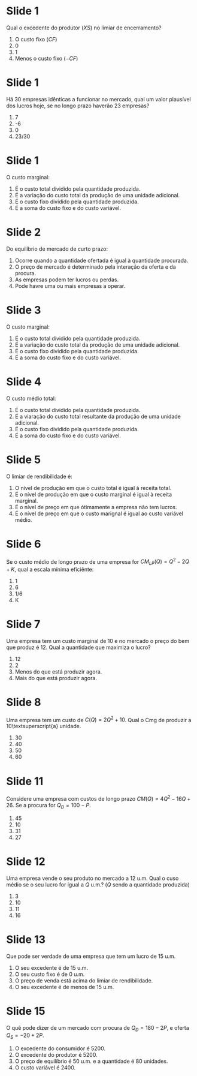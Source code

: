# Slide 1

Qual o excedente do produtor ($XS$) no limiar de encerramento?
1) O custo fixo ($CF$)
2) 0
3) 1
4) Menos o custo fixo ($-CF$)

# Slide 1

Há 30 empresas idênticas a funcionar no mercado, qual um valor plausível dos lucros hoje, se no longo prazo haverão 23 empresas?
1) 7
2) -6
3) 0
4) 23/30

# Slide 1

O custo marginal:

1) É o custo total dividido pela quantidade produzida.
2) É a variação do custo total da produção de uma unidade adicional.
3) É o custo fixo dividido pela quantidade produzida.
4) É a soma do custo fixo e do custo variável.

# Slide 2

Do equilíbrio de mercado de curto prazo:

1) Ocorre quando a quantidade ofertada é igual à quantidade procurada.
2) O preço de mercado é determinado pela interação da oferta e da procura.
3) As empresas podem ter lucros ou perdas.
4) Pode havre uma ou mais empresas a operar.

# Slide 3

O custo marginal:
1) É o custo total dividido pela quantidade produzida.
2) É a variação do custo total da produção de uma unidade adicional.
3) É o custo fixo dividido pela quantidade produzida.
4) É a soma do custo fixo e do custo variável.

# Slide 4

O custo médio total:
1) É o custo total dividido pela quantidade produzida.
2) É a viaração do custo total resultante da produção de uma unidade adicional.
3) É o custo fixo dividido pela quantidade produzida.
4) É a soma do custo fixo e do custo variável.

# Slide 5

O limiar de rendibilidade é:
1) O nível de produção em que o custo total é igual à receita total.
2) É o nível de produção em que o custo marginal é igual à receita marginal.
3) É o nível de preço em que ótimamente a empresa não tem lucros.
4) É o nível de preço em que o custo marignal é igual ao custo variável médio.

# Slide 6

Se o custo médio de longo prazo de uma empresa for $CM_{LP}(Q)=Q^2-2Q+K$, qual a escala mínima eficiênte:
1) 1
2) 6
3) 1/6
4) K

# Slide 7
Uma empresa tem um custo marginal de 10 e no mercado o preço do bem que produz é 12. Qual a quantidade que maximiza o lucro?
1) 12
2) 2
3) Menos do que está produzir agora.
4) Mais do que está produzir agora.

# Slide 8

Uma empresa tem um custo de $C(Q)=2Q^2+10$. Qual o Cmg de produzir a 10\textsuperscript{a} unidade.
1) 30
2) 40
3) 50
4) 60

# Slide 11
Considere uma empresa com custos de longo prazo $CM(Q)=4Q^2-16Q+26$. Se a procura for $Q_D=100-P$.
1) 45
2) 10
3) 31
4) 27

# Slide 12
Uma empresa vende o seu produto no mercado a 12 u.m. Qual o cuso médio se o seu lucro for igual a $Q$ u.m.? ($Q$ sendo a quantidade produzida)

1) 3
2) 10
3) 11
4) 16

# Slide 13

Que pode ser verdade de uma empresa que tem um lucro de 15 u.m.
1) O seu excedente é de 15 u.m.
2) O seu custo fixo é de 0 u.m.
3) O preço de venda está acima do limiar de rendibilidade.
4) O seu excedente é de menos de 15 u.m.

# Slide 15

O quê pode dizer de um mercado com procura de $Q_D=180-2P$, e oferta $Q_S=-20+2P$.
1) O excedente do consumidor é 5200.
2) O excedente do produtor é 5200.
3) O preço de equilíbrio é 50 u.m. e a quantidade é 80 unidades.
4) O custo variável é 2400.